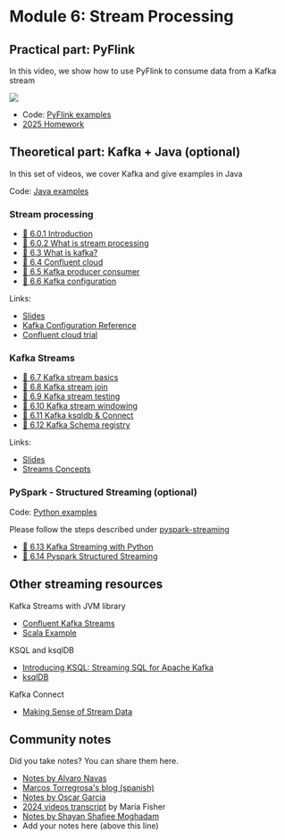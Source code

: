 # Module 6: Stream Processing

## Practical part: PyFlink

In this video, we show how to use PyFlink to consume data 
from a Kafka stream

[![](https://markdown-videos-api.jorgenkh.no/youtube/P2loELMUUeI)](https://youtu.be/P2loELMUUeI&list=PL3MmuxUbc_hJed7dXYoJw8DoCuVHhGEQb&index=51)


* Code: [PyFlink examples](pyflink/)
* [2025 Homework](../cohorts/2025/06-streaming/homework.md)


## Theoretical part: Kafka + Java (optional)

In this set of videos, we cover Kafka and give examples in Java

Code: [Java examples](java/)


### Stream processing

- [:movie_camera: 6.0.1 Introduction](https://youtu.be/hfvju3iOIP0&list=PL3MmuxUbc_hJed7dXYoJw8DoCuVHhGEQb&index=67)
- [:movie_camera: 6.0.2 What is stream processing](https://youtu.be/WxTxKGcfA-k&list=PL3MmuxUbc_hJed7dXYoJw8DoCuVHhGEQb&index=68)
- [:movie_camera: 6.3  What is kafka?](https://youtu.be/zPLZUDPi4AY&list=PL3MmuxUbc_hJed7dXYoJw8DoCuVHhGEQb&index=69)
- [:movie_camera: 6.4 Confluent cloud](https://youtu.be/ZnEZFEYKppw&list=PL3MmuxUbc_hJed7dXYoJw8DoCuVHhGEQb&index=70)
- [:movie_camera: 6.5 Kafka producer consumer](https://youtu.be/aegTuyxX7Yg&list=PL3MmuxUbc_hJed7dXYoJw8DoCuVHhGEQb&index=71)
- [:movie_camera: 6.6 Kafka configuration](https://youtu.be/SXQtWyRpMKs&list=PL3MmuxUbc_hJed7dXYoJw8DoCuVHhGEQb&index=72)

Links:

- [Slides](https://docs.google.com/presentation/d/1bCtdCba8v1HxJ_uMm9pwjRUC-NAMeB-6nOG2ng3KujA/edit?usp=sharing)
- [Kafka Configuration Reference](https://docs.confluent.io/platform/current/installation/configuration/)
- [Confluent cloud trial](https://www.confluent.io/confluent-cloud/tryfree/)

### Kafka Streams

- [:movie_camera: 6.7 Kafka stream basics](https://youtu.be/dUyA_63eRb0&list=PL3MmuxUbc_hJed7dXYoJw8DoCuVHhGEQb&index=73)
- [:movie_camera: 6.8 Kafka stream join](https://youtu.be/NcpKlujh34Y&list=PL3MmuxUbc_hJed7dXYoJw8DoCuVHhGEQb&index=74)
- [:movie_camera: 6.9 Kafka stream testing](https://youtu.be/TNx5rmLY8Pk&list=PL3MmuxUbc_hJed7dXYoJw8DoCuVHhGEQb&index=75)
- [:movie_camera: 6.10 Kafka stream windowing](https://youtu.be/r1OuLdwxbRc&list=PL3MmuxUbc_hJed7dXYoJw8DoCuVHhGEQb&index=76)
- [:movie_camera: 6.11 Kafka ksqldb & Connect](https://youtu.be/DziQ4a4tn9Y&list=PL3MmuxUbc_hJed7dXYoJw8DoCuVHhGEQb&index=77)
- [:movie_camera: 6.12 Kafka Schema registry](https://youtu.be/tBY_hBuyzwI&list=PL3MmuxUbc_hJed7dXYoJw8DoCuVHhGEQb&index=78)

Links:

- [Slides](https://docs.google.com/presentation/d/1fVi9sFa7fL2ZW3ynS5MAZm0bRSZ4jO10fymPmrfTUjE/edit?usp=sharing)  
- [Streams Concepts](https://docs.confluent.io/platform/current/streams/concepts.html)


### PySpark - Structured Streaming (optional)

Code: [Python examples](python/)

Please follow the steps described under [pyspark-streaming](python/streams-example/pyspark/README.md)

- [:movie_camera: 6.13 Kafka Streaming with Python](https://youtu.be/BgAlVknDFlQ&list=PL3MmuxUbc_hJed7dXYoJw8DoCuVHhGEQb&index=79)
- [:movie_camera: 6.14 Pyspark Structured Streaming](https://youtu.be/VIVr7KwRQmE&list=PL3MmuxUbc_hJed7dXYoJw8DoCuVHhGEQb&index=80)


## Other streaming resources

Kafka Streams with JVM library

- [Confluent Kafka Streams](https://kafka.apache.org/documentation/streams/)
- [Scala Example](https://github.com/AnkushKhanna/kafka-helper/tree/master/src/main/scala/kafka/schematest)

KSQL and ksqlDB

- [Introducing KSQL: Streaming SQL for Apache Kafka](https://www.confluent.io/blog/ksql-streaming-sql-for-apache-kafka/)
- [ksqlDB](https://ksqldb.io/)

Kafka Connect

- [Making Sense of Stream Data](https://medium.com/analytics-vidhya/making-sense-of-stream-data-b74c1252a8f5)



## Community notes

Did you take notes? You can share them here.

* [Notes by Alvaro Navas](https://github.com/ziritrion/dataeng-zoomcamp/blob/main/notes/6_streaming.md )
* [Marcos Torregrosa's blog (spanish)](https://www.n4gash.com/2023/data-engineering-zoomcamp-semana-6-stream-processing/)
* [Notes by Oscar Garcia](https://github.com/ozkary/Data-Engineering-Bootcamp/tree/main/Step6-Streaming)
* [2024 videos transcript](https://drive.google.com/drive/folders/1UngeL5FM-GcDLM7QYaDTKb3jIS6CQC14?usp=drive_link) by Maria Fisher 
* [Notes by Shayan Shafiee Moghadam](https://github.com/shayansm2/eng-notebook/blob/main/kafka/readme.md)
* Add your notes here (above this line)

